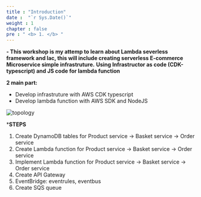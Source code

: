 ```yaml
---
title : "Introduction"
date :  "`r Sys.Date()`" 
weight : 1 
chapter : false
pre : " <b> 1. </b> "
---
```

**- This workshop is my attemp to learn about Lambda severless framework and Iac, this will include creating serverless E-commerce Microservice simple infrastruture.**
**Using Infrastructor as code (CDK-typescript) and JS code for lambda function**

**2 main part:**
- Develop infrastruture with AWS CDK typescript
- Develop lambda function with AWS SDK and NodeJS

![topology](/images/1.intro/topology.JPG)

***STEPS**
1) Create DynamoDB tables for Product service -> Basket service -> Order service
2) Create Lambda function for Product service -> Basket service -> Order service
3) Implement Lambda function for Product service -> Basket service -> Order service
4) Create API Gateway
5) EventBridge: eventrules, eventbus
6) Create SQS queue